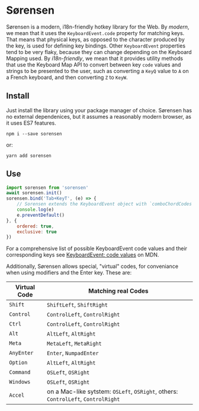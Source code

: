 Sørensen
=========

Sørensen is a modern, i18n-friendly hotkey library for the Web. By *modern*, we mean that it uses the
`KeyboardEvent.code` property for matching keys. That means that physical keys, as opposed to the
character produced by the key, is used for defining key bindings. Other `KeyboardEvent` properties tend to be very
flaky, because they can change depending on the Keyboard Mapping used. By *i18n-friendly*, we mean that it
provides utility methods that use the Keyboard Map API to convert between key `code` values and strings to be
presented to the user, such as converting a `KeyQ` value to `A` on a French keyboard, and then converting `Z` to `KeyW`.

Install
-------
Just install the library using your package manager of choice. Sørensen has no external dependenices, but it assumes
a reasonably modern browser, as it uses ES7 features.

```
npm i --save sorensen
```
or:

```
yarn add sorensen
```

Use
---

```javascript
import sorensen from 'sorensen'
await sorensen.init()
sorensen.bind('Tab+KeyT', (e) => {
	// Sorensen extends the KeyboardEvent object with `comboChordCodes` and `comboCodes`
	console.log(e)
	e.preventDefault()
}, {
	ordered: true,
	exclusive: true
})
```

For a comprehensive list of possible KeyboardEvent code values and their corresponding keys see [KeyboardEvent: code values](https://developer.mozilla.org/en-US/docs/Web/API/KeyboardEvent/code/code_values) on MDN.

Additionally, Sørensen allows special, "virtual" codes, for conveniance when using modifiers and the Enter key. These are:

| Virtual Code | Matching real Codes                                                               |
| ------------ | --------------------------------------------------------------------------------- |
| `Shift`      | `ShiftLeft`, `ShiftRight`                                                         |
| `Control`    | `ControlLeft`, `ControlRight`                                                     |
| `Ctrl`       | `ControlLeft`, `ControlRight`                                                     |
| `Alt`        | `AltLeft`, `AltRight`                                                             |
| `Meta`       | `MetaLeft`, `MetaRight`                                                           |
| `AnyEnter`   | `Enter`, `NumpadEnter`                                                            |
| `Option`     | `AltLeft`, `AltRight`                                                             |
| `Command`    | `OSLeft`, `OSRight`                                                               |
| `Windows`    | `OSLeft`, `OSRight`                                                               |
| `Accel`      | on a Mac-like sytstem: `OSLeft`, `OSRight`, others: `ControlLeft`, `ControlRight` |